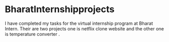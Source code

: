 # BharatInternshipprojects
I have completed my tasks for the virtual internship program at Bharat Intern. Their are two projects one is netflix clone website and the other one is temperature converter .

